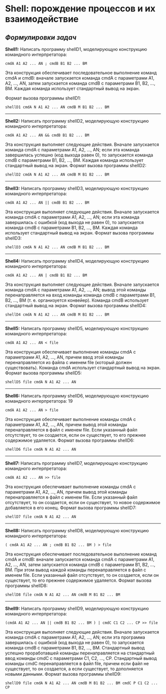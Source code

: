 # Shell: порождение процессов и их взаимодействие

## ***Формулировки задач***

**Shell1:** Написать программу shellD1, моделирующую конструкцию командного интерпретатора:

    cmdA A1 A2 ... AN ; cmdB B1 B2 ... BM  

Эта конструкция обеспечивает последовательное выполнение команд cmdA и cmdB: вначале запускается команда cmdA с параметрами A1, A2, ..., AN, затем запускается команда cmdB с параметрами B1, B2, ..., BM. Каждая команда использует стандартный вывод на экран.

Формат вызова программы shellD1:

    shellD1 cmdA N A1 A2 ... AN cmdB M B1 B2 ... BM

---

**Shell2:** Написать программу shellD2, моделирующую конструкцию командного интерпретатора:

    cmdA A1 A2 ... AN && cmdB B1 B2 ... BM

Эта конструкция выполняет следующие действия. Вначале запускается команда cmdA с параметрами A1, A2, ..., AN; если эта команда завершилась успешно (код выхода равен 0), то запускается команда cmdB с параметрами B1, B2, ..., BM. Каждая команда использует стандартный вывод на экран.
Формат вызова программы shellD2:

    shellD2 cmdA N A1 A2 ... AN cmdB M B1 B2 ... BM

---

**Shell3:** Написать программу shellD3, моделирующую конструкцию командного интерпретатора:

    cmdA A1 A2 ... AN || cmdB B1 B2 ... BM

Эта конструкция выполняет следующие действия. Вначале запускается команда cmdA с параметрами A1, A2, ..., AN; если эта команда завершилась с ошибкой (код выхода не равен 0), то запускается команда cmdB с параметрами B1, B2, ..., BM. Каждая команда использует стандартный вывод на экран.
Формат вызова программы shellD3:

    shellD3 cmdA N A1 A2 ... AN cmdB M B1 B2 ... BM

---

**Shell4:** Написать программу shellD4, моделирующую конструкцию командного интерпретатора:

    cmdA A1 A2 ... AN | cmdB B1 B2 ... BM

Эта конструкция выполняет следующие действия. Вначале запускается команда cmdA с параметрами A1, A2, ..., AN; вывод этой команды перенаправляется на вход команды команда cmdB с параметрами B1, B2, ..., BM (т. е. организуется конвейер). Команда cmdB использует стандартный вывод на экран.
Формат вызова программы shellD4:

    shellD4 cmdA N A1 A2 ... AN cmdB M B1 B2 ... BM

---

**Shell5:** Написать программу shellD5, моделирующую конструкцию командного интерпретатора:
    
    cmdA A1 A2 ... AN < file

Эта конструкция обеспечивает выполнение команды cmdA с параметрами A1, A2, ..., AN, причем ввод этой команды перенаправляется из файла с именем file (который должен существовать). Команда cmdA использует стандартный вывод на экран.
Формат вызова программы shellD5:

    shellD5 file cmdA N A1 A2 ... AN

---

**Shell6:** Написать программу shellD6, моделирующую конструкцию командного интерпретатора:
19

    cmdA A1 A2 ... AN > file

Эта конструкция обеспечивает выполнение команды cmdA с параметрами A1, A2, ..., AN, причем вывод этой команды перенаправляется в файл с именем file. Если указанный файл отсутствует, то он создается, если он существует, то его прежнее содержимое удаляется.
Формат вызова программы shellD6:

    shellD6 file cmdA N A1 A2 ... AN

---

**Shell7:** Написать программу shellD7, моделирующую конструкцию командного интерпретатора:
    
    cmdA A1 A2 ... AN >> file

Эта конструкция обеспечивает выполнение команды cmdA с параметрами A1, A2, ..., AN, причем вывод этой команды перенаправляется в файл с именем file. Если указанный файл отсутствует, то он создается, если он существует, то новое содержимое добавляется в его конец.
Формат вызова программы shellD7:
    
    shellD7 file cmdA N A1 A2 ... AN

---

**Shell8:** Написать программу shellD8, моделирующую конструкцию командного интерпретатора:

    ( cmdA A1 A2 ... AN ; cmdB B1 B2 ... BM ) > file

Эта конструкция обеспечивает последовательное выполнение команд cmdA и cmdB: вначале запускается команда cmdA с параметрами A1, A2, ..., AN, затем запускается команда cmdB с параметрами B1, B2, ..., BM. При этом вывод каждой команды перенаправляется в файл с именем file. Если указанный файл отсутствует, то он создается, если он существует, то его прежнее содержимое удаляется.
Формат вызова программы shellD8:

    shellD8 file cmdA N A1 A2 ... AN cmdB M B1 B2 ... BM

---

**Shell9:** Написать программу shellD9, моделирующую конструкцию командного интерпретатора:

    (cmdA A1 A2 ... AN || cmdB B1 B2 ... BM ) | cmdC C1 C2 ... CP >> file

Эта конструкция выполняет следующие действия. Вначале запускается команда cmdA с параметрами A1, A2, ..., AN; если эта программа завершилась с ошибкой (код выхода не равен 0), то запускается команда cmdB с параметрами B1, B2, ..., BM. Стандартный вывод успешно проработавшей команды перенаправляется на стандартный ввод команды cmdC с параметрами C1, C2, ..., CP. Стандартный вывод команды cmdC перенаправляется в файл file, причем если файл не существует, то он создается, а если существует, то дополняется новыми данными.
Формат вызова программы shellD9:

    shellD9 file cmdA N A1 A2 ... AN cmdB M B1 B2 ... BM cmdC P C1 C2 ... CP